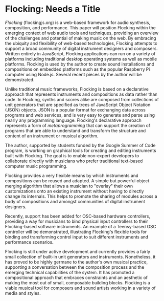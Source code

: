# Flocking: Needs a Title

_Flocking_ (flockingjs.org) is a web-based framework for audio synthesis, composition, and performance. This paper will position Flocking within the emerging context of web audio tools and techniques, providing an overview of the challenges and potential of making music on the web. By embracing the ubiquity and flexibility of web-based technologies, Flocking attempts to support a broad community of digital instrument designers and composers. Written entirely in JavaScript, Flocking applications can run on a variety of platforms including traditional desktop operating systems  as well as mobile platforms. Flocking is used by the author to create sound installations and compositions on embedded platforms such as the popular Raspberry Pi computer using Node.js. Several recent pieces by the author will be demonstrated.

Unlike traditional music frameworks, Flocking is based on a declarative approach that represents instruments and compositions as data rather than code. In Flocking, synths and scores alike are composed from collections of unit generators that are specified as trees of JavaScript Object Notation (JSON) objects. JSON is a popular format for exchanging data across programs and web services, and is very easy to generate and parse using nearly any programming language. Flocking's declarative approach represents a form of _metaprogramming_ that can support the creation of programs that are able to understand and transform the structure and content of an instrument or musical algorithm. 

The author, supported by students funded by the Google Summer of Code program, is working on graphical tools for creating and editing instruments built with Flocking. The goal is to enable non-expert developers to collaborate directly with musicians who prefer traditional text-based computer music programming.

Flocking provides a very flexible means by which instruments and compositions can be reused and adapted. A simple but powerful object merging algorithm that allows a musician to "overlay" their own customizations onto an existing instrument without having to directly change its internals. This helps to promote the sharing of modules across a body of compositions and amongst communities of digital instrument designers.

Recently, support has been added for OSC-based hardware controllers, providing a way for musicians to bind physical input controllers to their Flocking-based software instruments. An example of a Teensy-based OSC controller will be demonstrated, illustrating Flocking's flexible tools for binding and transforming control input to suit different instruments and performance scenarios.

Flocking is still under active development and currently provides a fairly small collection of built-in unit generators and instruments. Nonetheless, it has proved to be highly germane to the author's own musical practice, supporting a conversation between the composition process and the emerging technical capabilities of the system. It has promoted a compositional approach that embraces constraints and an aesthetic of making the most out of small, composable building blocks. Flocking is a viable musical tool for composers and sound artists working in a variety of media and styles.
